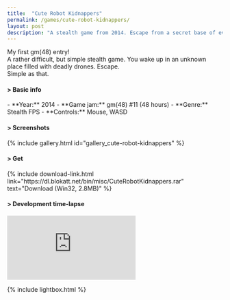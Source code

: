 ```yaml
---
title:  "Cute Robot Kidnappers"
permalink: /games/cute-robot-kidnappers/
layout: post
description: "A stealth game from 2014. Escape from a secret base of evil drones!"
---
```

My first gm(48) entry!   
A rather difficult, but simple stealth game. You wake up in an unknown place filled with deadly drones. Escape.   
Simple as that.
<div class="subsection">
<h4 class="visual-title">&gt; Basic info</h4>    
- **Year:** 2014
- **Game jam:** gm(48) #11 (48 hours)
- **Genre:** Stealth FPS
- **Controls:** Mouse, WASD
</div>

<div class="subsection">
<h4 class="visual-title">&gt; Screenshots</h4>    
{% include gallery.html id="gallery_cute-robot-kidnappers" %}
</div>

<div class="subsection">
<h4 class="visual-title">&gt; Get</h4>    
{% include download-link.html link="https://dl.blokatt.net/bin/misc/CuteRobotKidnappers.rar" text="Download (Win32, 2.8MB)" %}
</div>

<div class="subsection">
<h4 class="visual-title">&gt; Development time-lapse</h4>    
<div class="dashed-border">
<div class='embed-container'><iframe src='https://www.youtube.com/embed/ZkRdv_b49Kc' frameborder='0' allowfullscreen></iframe></div>
</div>
</div>

{% include lightbox.html %}


